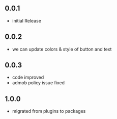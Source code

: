 ## 0.0.1
* initial Release

## 0.0.2
* we can update colors & style of button and text

## 0.0.3
* code improved
* admob policy issue fixed

## 1.0.0
* migrated from plugins to packages